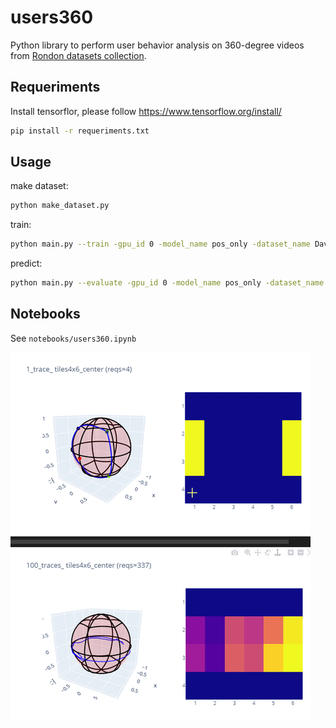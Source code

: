 # users360

Python library to perform user behavior analysis on 360-degree videos from [Rondon datasets collection](https://gitlab.com/miguelfromeror/head-motion-prediction).

## Requeriments 

Install tensorflor, please follow https://www.tensorflow.org/install/

```bash
pip install -r requeriments.txt
```

## Usage

make dataset:

```bash
python make_dataset.py
```

train:

```bash
python main.py --train -gpu_id 0 -model_name pos_only -dataset_name David_MMSys_18 -m_window 25 -i_window 25 -h_window 25
```

predict:

```bash
python main.py --evaluate -gpu_id 0 -model_name pos_only -dataset_name David_MMSys_18 -m_window 25 -i_window 25 -h_window 25
```

## Notebooks

See `notebooks/users360.ipynb`

![Alt Text](docs/requests.gif)
